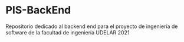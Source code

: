 # PIS-BackEnd

Repositorio dedicado al backend end para el proyecto de ingeniería de software de la facultad de ingeniería UDELAR 2021
